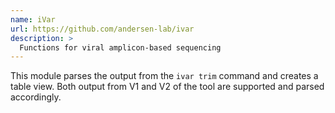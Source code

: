 ```yaml
---
name: iVar
url: https://github.com/andersen-lab/ivar
description: >
  Functions for viral amplicon-based sequencing
---
```


This module parses the output from the `ivar trim` command and creates a table view.
Both output from V1 and V2 of the tool are supported and parsed accordingly.
